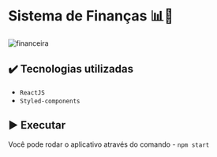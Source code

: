 # Sistema de Finanças 📊📌

![financeira](https://user-images.githubusercontent.com/72706630/211259057-57a83034-d77f-4546-a87d-b7b8a2b0b44c.png)

## ✔️ Tecnologias utilizadas

- ``ReactJS``
- ``Styled-components``

## ▶ Executar 

Você pode rodar o aplicativo através do comando - `npm start`

